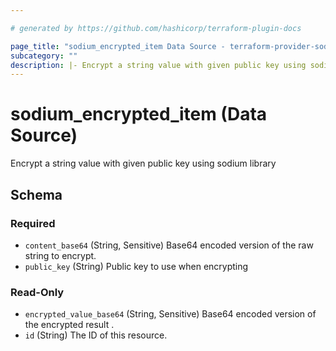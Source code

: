 ```yaml
---

# generated by https://github.com/hashicorp/terraform-plugin-docs

page_title: "sodium_encrypted_item Data Source - terraform-provider-sodium"
subcategory: ""
description: |- Encrypt a string value with given public key using sodium library
---
```


# sodium_encrypted_item (Data Source)

Encrypt a string value with given public key using sodium library



<!-- schema generated by tfplugindocs -->

## Schema

### Required

- `content_base64` (String, Sensitive) Base64 encoded version of the raw string to encrypt.
- `public_key` (String) Public key to use when encrypting

### Read-Only

- `encrypted_value_base64` (String, Sensitive) Base64 encoded version of the encrypted result .
- `id` (String) The ID of this resource.


